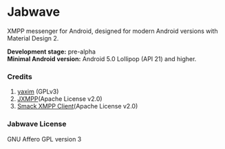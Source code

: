 # Jabwave

XMPP messenger for Android, designed for modern Android versions with Material Design 2.

**Development stage:** pre-alpha\
**Minimal Android version:** Android 5.0 Lollipop (API 21) and higher.

### Credits
1. [yaxim](https://github.com/yaxim-org/yaxim) (GPLv3)
2. [JXMPP](https://github.com/igniterealtime/jxmpp)(Apache License v2.0)
3. [Smack XMPP Client](https://github.com/igniterealtime/Smack)(Apache License v2.0)

### Jabwave License
GNU Affero GPL version 3
